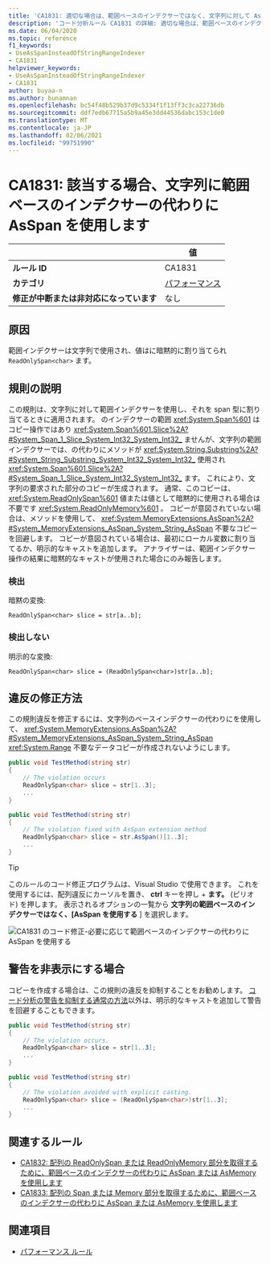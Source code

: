 ```yaml
---
title: 'CA1831: 適切な場合は、範囲ベースのインデクサーではなく、文字列に対して AsSpan を使用します (コード分析)'
description: 'コード分析ルール CA1831 の詳細: 適切な場合は、範囲ベースのインデクサーではなく AsSpan を使用します。'
ms.date: 06/04/2020
ms.topic: reference
f1_keywords:
- UseAsSpanInsteadOfStringRangeIndexer
- CA1831
helpviewer_keywords:
- UseAsSpanInsteadOfStringRangeIndexer
- CA1831
author: buyaa-n
ms.author: bunamnan
ms.openlocfilehash: bc54f48b529b37d9c5334f1f13ff3c3ca22736db
ms.sourcegitcommit: ddf7edb67715a5b9a45e3dd44536dabc153c1de0
ms.translationtype: MT
ms.contentlocale: ja-JP
ms.lasthandoff: 02/06/2021
ms.locfileid: "99751990"
---
```

# <a name="ca1831-use-asspan-instead-of-range-based-indexers-for-string-when-appropriate"></a>CA1831: 該当する場合、文字列に範囲ベースのインデクサーの代わりに AsSpan を使用します

| | 値 |
|-|-|
| **ルール ID** |CA1831|
| **カテゴリ** |[パフォーマンス](performance-warnings.md)|
| **修正が中断または非対応になっています** |なし|

## <a name="cause"></a>原因

範囲インデクサーは文字列で使用され、値はに暗黙的に割り当てられ `ReadOnlySpan<char>` ます。

## <a name="rule-description"></a>規則の説明

この規則は、文字列に対して範囲インデクサーを使用し、それを span 型に割り当てるときに適用されます。 のインデクサーの範囲 <xref:System.Span%601> はコピー操作ではあり <xref:System.Span%601.Slice%2A?#System_Span_1_Slice_System_Int32_System_Int32_> ませんが、文字列の範囲インデクサーでは、の代わりにメソッドが <xref:System.String.Substring%2A?#System_String_Substring_System_Int32_System_Int32_> 使用され <xref:System.Span%601.Slice%2A?#System_Span_1_Slice_System_Int32_System_Int32_> ます。 これにより、文字列の要求された部分のコピーが生成されます。 通常、このコピーは、 <xref:System.ReadOnlySpan%601> 値または値として暗黙的に使用される場合は不要です <xref:System.ReadOnlyMemory%601> 。 コピーが意図されていない場合は、メソッドを使用して、 <xref:System.MemoryExtensions.AsSpan%2A?#System_MemoryExtensions_AsSpan_System_String_AsSpan> 不要なコピーを回避します。 コピーが意図されている場合は、最初にローカル変数に割り当てるか、明示的なキャストを追加します。 アナライザーは、範囲インデクサー操作の結果に暗黙的なキャストが使用された場合にのみ報告します。

### <a name="detects"></a>検出

暗黙の変換:

`ReadOnlySpan<char> slice = str[a..b];`

### <a name="does-not-detect"></a>検出しない

明示的な変換:

`ReadOnlySpan<char> slice = (ReadOnlySpan<char>)str[a..b];`

## <a name="how-to-fix-violations"></a>違反の修正方法

この規則違反を修正するには、文字列のベースインデクサーの代わりにを使用して、 <xref:System.MemoryExtensions.AsSpan%2A?#System_MemoryExtensions_AsSpan_System_String_AsSpan> <xref:System.Range> 不要なデータコピーが作成されないようにします。

```csharp
public void TestMethod(string str)
{
    // The violation occurs
    ReadOnlySpan<char> slice = str[1..3];
    ...
}
```

```csharp
public void TestMethod(string str)
{
    // The violation fixed with AsSpan extension method
    ReadOnlySpan<char> slice = str.AsSpan()[1..3];
    ...
}
```

> [!TIP]
> このルールのコード修正プログラムは、Visual Studio で使用できます。 これを使用するには、配列違反にカーソルを置き、 **ctrl** キーを押し + **ます。** (ピリオド) を押します。 表示されるオプションの一覧から **文字列の範囲ベースのインデクサーではなく、[AsSpan を使用する** ] を選択します。
>
> ![CA1831 のコード修正-必要に応じて範囲ベースのインデクサーの代わりに AsSpan を使用する](media/ca1831_codefix.png)

## <a name="when-to-suppress-warnings"></a>警告を非表示にする場合

コピーを作成する場合は、この規則の違反を抑制することをお勧めします。 [コード分析の警告を抑制する通常の方法](/visualstudio/code-quality/use-roslyn-analyzers#suppress-violations)以外は、明示的なキャストを追加して警告を回避することもできます。

```csharp
public void TestMethod(string str)
{
    // The violation occurs.
    ReadOnlySpan<char> slice = str[1..3];
    ...
}
```

```csharp
public void TestMethod(string str)
{
    // The violation avoided with explicit casting.
    ReadOnlySpan<char> slice = (ReadOnlySpan<char>)str[1..3];
    ...
}
```

## <a name="related-rules"></a>関連するルール

- [CA1832: 配列の ReadOnlySpan または ReadOnlyMemory 部分を取得するために、範囲ベースのインデクサーの代わりに AsSpan または AsMemory を使用します](ca1832.md)
- [CA1833: 配列の Span または Memory 部分を取得するために、範囲ベースのインデクサーの代わりに AsSpan または AsMemory を使用します](ca1833.md)

## <a name="see-also"></a>関連項目

- [パフォーマンス ルール](performance-warnings.md)

